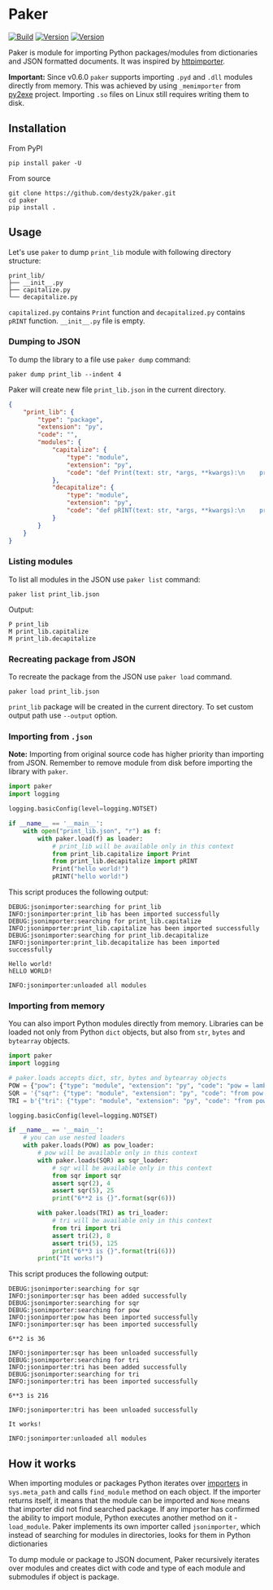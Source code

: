 # Paker

[![Build](https://github.com/desty2k/paker/actions/workflows/build.yml/badge.svg)](https://github.com/desty2k/paker/actions/workflows/build.yml)
[![Version](https://img.shields.io/pypi/v/paker)](https://pypi.org/project/paker/)
[![Version](https://img.shields.io/pypi/dm/paker)](https://pypi.org/project/paker/)


Paker is module for importing Python packages/modules from dictionaries and JSON formatted documents. 
It was inspired by [httpimporter](https://github.com/operatorequals/httpimport).

__Important:__ Since v0.6.0 `paker` supports importing `.pyd` and `.dll` modules directly from memory. 
This was achieved by using `_memimporter` from [py2exe](https://github.com/py2exe/py2exe) project.
Importing `.so` files on Linux still requires writing them to disk.

## Installation
From PyPI

```shell
pip install paker -U
```

From source

```shell
git clone https://github.com/desty2k/paker.git
cd paker
pip install .
```

## Usage

Let's use `paker` to dump `print_lib` module with following directory structure:
```
print_lib/
├── __init__.py
├── capitalize.py
└── decapitalize.py
 ```
`capitalized.py` contains `Print` function and `decapitalized.py` contains `pRINT` function. `__init__.py` file is empty.

### Dumping to JSON
To dump the library to a file use `paker dump` command:
```shell
paker dump print_lib --indent 4
```
Paker will create new file `print_lib.json` in the current directory.
```json
{
    "print_lib": {
        "type": "package",
        "extension": "py",
        "code": "",
        "modules": {
            "capitalize": {
                "type": "module",
                "extension": "py",
                "code": "def Print(text: str, *args, **kwargs):\n    print(text.capitalize(), *args, **kwargs)\n"
            },
            "decapitalize": {
                "type": "module",
                "extension": "py",
                "code": "def pRINT(text: str, *args, **kwargs):\n    print(text[0].lower() + text[1:].upper(), *args, **kwargs)\n"
            }
        }
    }
}
```
### Listing modules
To list all modules in the JSON use `paker list` command:
```shell
paker list print_lib.json
```

Output:
```text
P print_lib
M print_lib.capitalize
M print_lib.decapitalize
```

### Recreating package from JSON
To recreate the package from the JSON use `paker load` command.
```shell
paker load print_lib.json
```
`print_lib` package will be created in the current directory. To set custom output path use `--output` option.

### Importing from `.json`
__Note:__ Importing from original source code has higher priority than importing from JSON. 
Remember to remove module from disk before importing the library with `paker`.

```python
import paker
import logging

logging.basicConfig(level=logging.NOTSET)

if __name__ == '__main__':
    with open("print_lib.json", "r") as f:
        with paker.load(f) as loader:
            # print_lib will be available only in this context
            from print_lib.capitalize import Print
            from print_lib.decapitalize import pRINT
            Print("hello world!")
            pRINT("hello world!")
```

This script produces the following output:
```text
DEBUG:jsonimporter:searching for print_lib
INFO:jsonimporter:print_lib has been imported successfully
DEBUG:jsonimporter:searching for print_lib.capitalize
INFO:jsonimporter:print_lib.capitalize has been imported successfully
DEBUG:jsonimporter:searching for print_lib.decapitalize
INFO:jsonimporter:print_lib.decapitalize has been imported successfully

Hello world!
hELLO WORLD!

INFO:jsonimporter:unloaded all modules
```

### Importing from memory

You can also import Python modules directly from memory. 
Libraries can be loaded not only from Python `dict` objects, but also from `str`, `bytes` and `bytearray` objects. 

```python
import paker
import logging

# paker.loads accepts dict, str, bytes and bytearray objects
POW = {"pow": {"type": "module", "extension": "py", "code": "pow = lambda x, y: x**y"}}
SQR = '{"sqr": {"type": "module", "extension": "py", "code": "from pow import pow\\nsqr = lambda x: pow(x, 2)"}}'
TRI = b'{"tri": {"type": "module", "extension": "py", "code": "from pow import pow\\ntri = lambda x: pow(x, 3)"}}'

logging.basicConfig(level=logging.NOTSET)

if __name__ == '__main__':
    # you can use nested loaders
    with paker.loads(POW) as pow_loader:
        # pow will be available only in this context
        with paker.loads(SQR) as sqr_loader:
            # sqr will be available only in this context
            from sqr import sqr
            assert sqr(2), 4
            assert sqr(5), 25
            print("6**2 is {}".format(sqr(6)))

        with paker.loads(TRI) as tri_loader:
            # tri will be available only in this context
            from tri import tri
            assert tri(2), 8
            assert tri(5), 125
            print("6**3 is {}".format(tri(6)))
        print("It works!")

```
This script produces the following output:
```text
DEBUG:jsonimporter:searching for sqr
INFO:jsonimporter:sqr has been added successfully
DEBUG:jsonimporter:searching for sqr
DEBUG:jsonimporter:searching for pow
INFO:jsonimporter:pow has been imported successfully
INFO:jsonimporter:sqr has been imported successfully

6**2 is 36

INFO:jsonimporter:sqr has been unloaded successfully
DEBUG:jsonimporter:searching for tri
INFO:jsonimporter:tri has been added successfully
DEBUG:jsonimporter:searching for tri
INFO:jsonimporter:tri has been imported successfully

6**3 is 216

INFO:jsonimporter:tri has been unloaded successfully

It works!

INFO:jsonimporter:unloaded all modules
```


## How it works

When importing modules or packages Python iterates over [importers](https://docs.python.org/3/glossary.html#term-importer) in `sys.meta_path` and calls `find_module` method on each object.
If the importer returns itself, it means that the module can be imported and `None` means that importer did not find searched package.
If any importer has confirmed the ability to import module, Python executes another method on it - `load_module`.
Paker implements its own importer called `jsonimporter`, which instead of searching for modules in directories, looks for them in Python dictionaries

To dump module or package to JSON document, Paker recursively iterates over modules and creates dict with 
code and type of each module and submodules if object is package.
